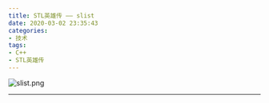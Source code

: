 ```yaml
---
title: STL英雄传 —— slist
date: 2020-03-02 23:35:43
categories: 
- 技术
tags:
- C++
- STL英雄传
---
```


![slist.png](https://i.loli.net/2020/03/02/mLh7AU9OpV8cJlI.png)

<!-- more -->

------


